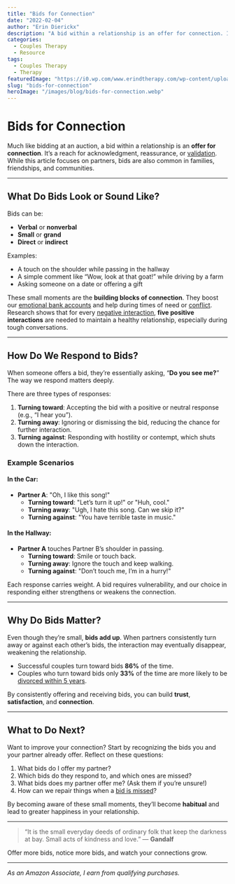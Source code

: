 ```yaml
---
title: "Bids for Connection"
date: "2022-02-04"
author: "Erin Dierickx"
description: "A bid within a relationship is an offer for connection. It is a reach for acknowledgment, reassurance, or validation."
categories:
  - Couples Therapy
  - Resource
tags:
  - Couples Therapy
  - Therapy
featuredImage: "https://i0.wp.com/www.erindtherapy.com/wp-content/uploads/2022/02/Reach.png?fit=2240%2C1260&ssl=1"
slug: "bids-for-connection"
heroImage: "/images/blog/bids-for-connection.webp"
---
```


# Bids for Connection

Much like bidding at an auction, a bid within a relationship is an **offer for connection**. It’s a reach for acknowledgment, reassurance, or [validation](https://nickwignall.com/good-listener/). While this article focuses on partners, bids are also common in families, friendships, and communities.

---

## What Do Bids Look or Sound Like?

Bids can be:
- **Verbal** or **nonverbal**
- **Small** or **grand**
- **Direct** or **indirect**

Examples:
- A touch on the shoulder while passing in the hallway
- A simple comment like “Wow, look at that goat!” while driving by a farm
- Asking someone on a date or offering a gift

These small moments are the **building blocks of connection**. They boost our [emotional bank accounts](https://www.youtube.com/watch?v=QHN2EKd9tuE) and help during times of need or [conflict](https://www.erindtherapy.com/2021/09/16/connecting-through-continual-conflict/). Research shows that for every [negative interaction](https://www.gottman.com/blog/the-magic-relationship-ratio-according-science/), **five positive interactions** are needed to maintain a healthy relationship, especially during tough conversations.

---

## How Do We Respond to Bids?

When someone offers a bid, they’re essentially asking, “**Do you see me?**” The way we respond matters deeply.

There are three types of responses:
1. **Turning toward**: Accepting the bid with a positive or neutral response (e.g., “I hear you”).
2. **Turning away**: Ignoring or dismissing the bid, reducing the chance for further interaction.
3. **Turning against**: Responding with hostility or contempt, which shuts down the interaction.

### Example Scenarios

#### In the Car:
- **Partner A**: "Oh, I like this song!"
  - **Turning toward**: "Let’s turn it up!" or "Huh, cool."
  - **Turning away**: "Ugh, I hate this song. Can we skip it?"
  - **Turning against**: "You have terrible taste in music."

#### In the Hallway:
- **Partner A** touches Partner B’s shoulder in passing.
  - **Turning toward**: Smile or touch back.
  - **Turning away**: Ignore the touch and keep walking.
  - **Turning against**: "Don’t touch me, I’m in a hurry!"

Each response carries weight. A bid requires vulnerability, and our choice in responding either strengthens or weakens the connection.

---

## Why Do Bids Matter?

Even though they’re small, **bids add up**. When partners consistently turn away or against each other’s bids, the interaction may eventually disappear, weakening the relationship. 

- Successful couples turn toward bids **86%** of the time.
- Couples who turn toward bids only **33%** of the time are more likely to be [divorced within 5 years](https://amzn.to/3VIerZF).

By consistently offering and receiving bids, you can build **trust**, **satisfaction**, and **connection**.

---

## What to Do Next?

Want to improve your connection? Start by recognizing the bids you and your partner already offer. Reflect on these questions:

1. What bids do I offer my partner?
2. Which bids do they respond to, and which ones are missed?
3. What bids does my partner offer me? (Ask them if you’re unsure!)
4. How can we repair things when a [bid is missed](https://www.gottman.com/blog/r-is-for-repair/)?

By becoming aware of these small moments, they’ll become **habitual** and lead to greater happiness in your relationship.

---

> “It is the small everyday deeds of ordinary folk that keep the darkness at bay. Small acts of kindness and love.” — **Gandalf**

Offer more bids, notice more bids, and watch your connections grow.

---

*As an Amazon Associate, I earn from qualifying purchases.*
